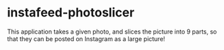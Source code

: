 # instafeed-photoslicer
This application takes a given photo, and slices the picture into 9 parts, so that they 
can be posted on Instagram as a large picture! 
